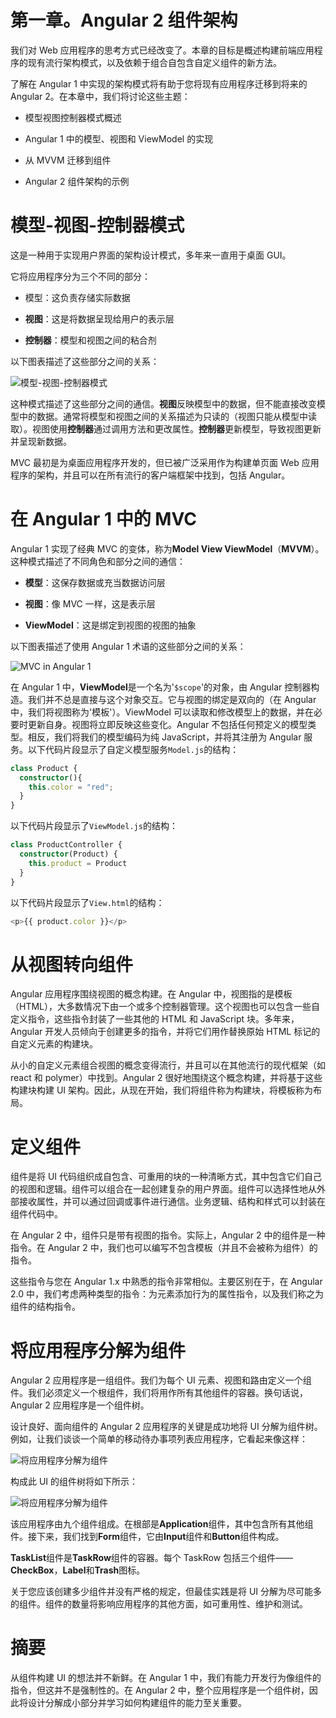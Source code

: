 # 第一章。Angular 2 组件架构

我们对 Web 应用程序的思考方式已经改变了。本章的目标是概述构建前端应用程序的现有流行架构模式，以及依赖于组合自包含自定义组件的新方法。

了解在 Angular 1 中实现的架构模式将有助于您将现有应用程序迁移到将来的 Angular 2。在本章中，我们将讨论这些主题：

+   模型视图控制器模式概述

+   Angular 1 中的模型、视图和 ViewModel 的实现

+   从 MVVM 迁移到组件

+   Angular 2 组件架构的示例

# 模型-视图-控制器模式

这是一种用于实现用户界面的架构设计模式，多年来一直用于桌面 GUI。

它将应用程序分为三个不同的部分：

+   模型：这负责存储实际数据

+   **视图**：这是将数据呈现给用户的表示层

+   **控制器**：模型和视图之间的粘合剂

以下图表描述了这些部分之间的关系：

![模型-视图-控制器模式](img/image00089.jpeg)

这种模式描述了这些部分之间的通信。**视图**反映模型中的数据，但不能直接改变模型中的数据。通常将模型和视图之间的关系描述为只读的（视图只能从模型中读取）。视图使用**控制器**通过调用方法和更改属性。**控制器**更新模型，导致视图更新并呈现新数据。

MVC 最初是为桌面应用程序开发的，但已被广泛采用作为构建单页面 Web 应用程序的架构，并且可以在所有流行的客户端框架中找到，包括 Angular。

# 在 Angular 1 中的 MVC

Angular 1 实现了经典 MVC 的变体，称为**Model View ViewModel**（**MVVM**）。这种模式描述了不同角色和部分之间的通信：

+   **模型**：这保存数据或充当数据访问层

+   **视图**：像 MVC 一样，这是表示层

+   **ViewModel**：这是绑定到视图的视图的抽象

以下图表描述了使用 Angular 1 术语的这些部分之间的关系：

![MVC in Angular 1](img/image00090.jpeg)

在 Angular 1 中，**ViewModel**是一个名为'`$scope`'的对象，由 Angular 控制器构造。我们并不总是直接与这个对象交互。它与视图的绑定是双向的（在 Angular 中，我们将视图称为'模板'）。ViewModel 可以读取和修改模型上的数据，并在必要时更新自身。视图将立即反映这些变化。Angular 不包括任何预定义的模型类型。相反，我们将我们的模型编码为纯 JavaScript，并将其注册为 Angular 服务。以下代码片段显示了自定义模型服务`Model.js`的结构：

```ts
class Product {
  constructor(){
    this.color = "red";
  }
}
```

以下代码片段显示了`ViewModel.js`的结构：

```ts
class ProductController {
  constructor(Product) {
    this.product = Product
  }
}
```

以下代码片段显示了`View.html`的结构：

```ts
<p>{{ product.color }}</p>
```

# 从视图转向组件

Angular 应用程序围绕视图的概念构建。在 Angular 中，视图指的是模板（HTML），大多数情况下由一个或多个控制器管理。这个视图也可以包含一些自定义指令，这些指令封装了一些其他的 HTML 和 JavaScript 块。多年来，Angular 开发人员倾向于创建更多的指令，并将它们用作替换原始 HTML 标记的自定义元素的构建块。

从小的自定义元素组合视图的概念变得流行，并且可以在其他流行的现代框架（如 react 和 polymer）中找到。Angular 2 很好地围绕这个概念构建，并将基于这些构建块构建 UI 架构。因此，从现在开始，我们将组件称为构建块，将模板称为布局。

# 定义组件

组件是将 UI 代码组织成自包含、可重用的块的一种清晰方式，其中包含它们自己的视图和逻辑。组件可以组合在一起创建复杂的用户界面。组件可以选择性地从外部接收属性，并可以通过回调或事件进行通信。业务逻辑、结构和样式可以封装在组件代码中。

在 Angular 2 中，组件只是带有视图的指令。实际上，Angular 2 中的组件是一种指令。在 Angular 2 中，我们也可以编写不包含模板（并且不会被称为组件）的指令。

这些指令与您在 Angular 1.x 中熟悉的指令非常相似。主要区别在于，在 Angular 2.0 中，我们考虑两种类型的指令：为元素添加行为的属性指令，以及我们称之为组件的结构指令。

# 将应用程序分解为组件

Angular 2 应用程序是一组组件。我们为每个 UI 元素、视图和路由定义一个组件。我们必须定义一个根组件，我们将用作所有其他组件的容器。换句话说，Angular 2 应用程序是一个组件树。

设计良好、面向组件的 Angular 2 应用程序的关键是成功地将 UI 分解为组件树。例如，让我们谈谈一个简单的移动待办事项列表应用程序，它看起来像这样：

![将应用程序分解为组件](img/image00091.jpeg)

构成此 UI 的组件树将如下所示：

![将应用程序分解为组件](img/image00092.jpeg)

该应用程序由九个组件组成。在根部是**Application**组件，其中包含所有其他组件。接下来，我们找到**Form**组件，它由**Input**组件和**Button**组件构成。

**TaskList**组件是**TaskRow**组件的容器。每个 TaskRow 包括三个组件——**CheckBox**，**Label**和**Trash**图标。

关于您应该创建多少组件并没有严格的规定，但最佳实践是将 UI 分解为尽可能多的组件。组件的数量将影响应用程序的其他方面，如可重用性、维护和测试。

# 摘要

从组件构建 UI 的想法并不新鲜。在 Angular 1 中，我们有能力开发行为像组件的指令，但这并不是强制性的。在 Angular 2 中，整个应用程序是一个组件树，因此将设计分解成小部分并学习如何构建组件的能力至关重要。
